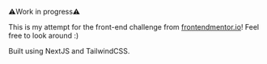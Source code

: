 ⚠️Work in progress⚠️

This is my attempt for the front-end challenge from [frontendmentor.io](https://www.frontendmentor.io/challenges/space-tourism-multipage-website-gRWj1URZ3/hub/space-tourism-multipage-website-kp-FoRqsMy)! 
Feel free to look around :)

Built using NextJS and TailwindCSS.
